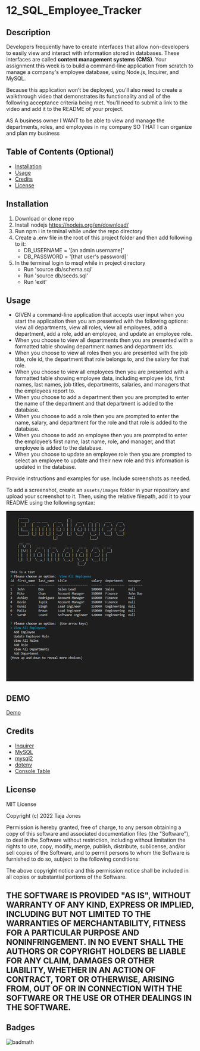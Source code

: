 # 12_SQL_Employee_Tracker

## Description

Developers frequently have to create interfaces that allow non-developers to easily view and interact with information stored in databases. These interfaces are called **content management systems (CMS)**. Your assignment this week is to build a command-line application from scratch to manage a company's employee database, using Node.js, Inquirer, and MySQL.

Because this application won’t be deployed, you’ll also need to create a walkthrough video that demonstrates its functionality and all of the following acceptance criteria being met. You’ll need to submit a link to the video and add it to the README of your project.



AS A business owner
I WANT to be able to view and manage the departments, roles, and employees in my company
SO THAT I can organize and plan my business



## Table of Contents (Optional)

- [Installation](#installation)
- [Usage](#usage)
- [Credits](#credits)
- [License](#license)

## Installation

1. Download or clone repo
2. Install nodejs https://nodejs.org/en/download/
3. Run npm i in terminal while under the repo directory
4. Create a .env file in the root of this project folder and then add following to it:
    - DB_USERNAME = '[an admin username]'
    - DB_PASSWORD = '[that user's password]'
5. In the terminal login to msql while in project directory
    - Run 'source db/schema.sql'
    - Run 'source db/seeds.sql'
    - Run 'exit'

## Usage

- GIVEN a command-line application that accepts user input when you start the application then you am presented with the following options: view all departments, view all roles, view all employees, add a department, add a role, add an employee, and update an employee role.
- When you choose to view all departments then you are presented with a formatted table showing department names and department ids.
- When you choose to view all roles then you are presented with the job title, role id, the department that role belongs to, and the salary for that role.
- When you choose to view all employees then you are presented with a formatted table showing employee data, including employee ids, first names, last names, job titles, departments, salaries, and managers that the employees report to.
- When you choose to add a department then you are prompted to enter the name of the department and that department is added to the database.
- When you choose to add a role then you are prompted to enter the name, salary, and department for the role and that role is added to the database.
- When you choose to add an employee then you are prompted to enter the employee’s first name, last name, role, and manager, and that employee is added to the database.
- When you choose to update an employee role then you are prompted to select an employee to update and their new role and this information is updated in the database.


Provide instructions and examples for use. Include screenshots as needed.

To add a screenshot, create an `assets/images` folder in your repository and upload your screenshot to it. Then, using the relative filepath, add it to your README using the following syntax:

    
![alt text](image/employeetracker.png)

## DEMO

[Demo](https://drive.google.com/file/d/15iOsOQgWx325M83MpKQMe6ANJh-sCCjv/view)
## Credits


- [Inquirer](https://www.npmjs.com/package/inquirer)
- [MySQL](https://www.mysql.com/)
- [mysql2](https://www.npmjs.com/package/mysql2)
- [dotenv](https://www.npmjs.com/package/dotenv)
- [Console Table](https://www.npmjs.com/package/console-table)



## License

MIT License

Copyright (c) 2022 Taja Jones

Permission is hereby granted, free of charge, to any person obtaining a copy
of this software and associated documentation files (the "Software"), to deal
in the Software without restriction, including without limitation the rights
to use, copy, modify, merge, publish, distribute, sublicense, and/or sell
copies of the Software, and to permit persons to whom the Software is
furnished to do so, subject to the following conditions:

The above copyright notice and this permission notice shall be included in all
copies or substantial portions of the Software.

THE SOFTWARE IS PROVIDED "AS IS", WITHOUT WARRANTY OF ANY KIND, EXPRESS OR
IMPLIED, INCLUDING BUT NOT LIMITED TO THE WARRANTIES OF MERCHANTABILITY,
FITNESS FOR A PARTICULAR PURPOSE AND NONINFRINGEMENT. IN NO EVENT SHALL THE
AUTHORS OR COPYRIGHT HOLDERS BE LIABLE FOR ANY CLAIM, DAMAGES OR OTHER
LIABILITY, WHETHER IN AN ACTION OF CONTRACT, TORT OR OTHERWISE, ARISING FROM,
OUT OF OR IN CONNECTION WITH THE SOFTWARE OR THE USE OR OTHER DEALINGS IN THE
SOFTWARE.
---
## Badges

![badmath](https://img.shields.io/github/languages/top/lernantino/badmath)